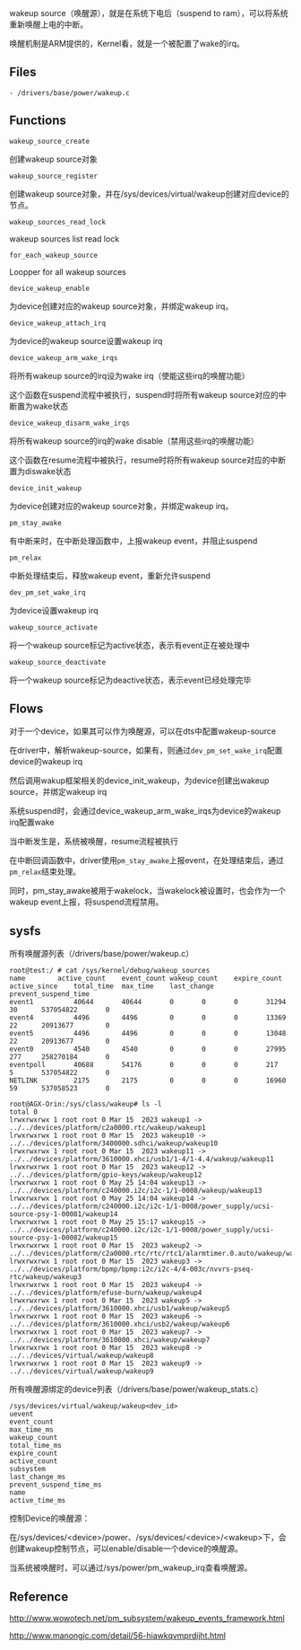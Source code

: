 wakeup source（唤醒源），就是在系统下电后（suspend to ram），可以将系统重新唤醒上电的中断。

唤醒机制是ARM提供的，Kernel看，就是一个被配置了wake的irq。

## Files

```
- /drivers/base/power/wakeup.c
```

## Functions

`wakeup_source_create`

创建wakeup source对象

`wakeup_source_register`

创建wakeup source对象，并在/sys/devices/virtual/wakeup创建对应device的节点。

`wakeup_sources_read_lock`

wakeup sources list read lock

`for_each_wakeup_source`

Loopper for all wakeup sources

`device_wakeup_enable`

为device创建对应的wakeup source对象，并绑定wakeup irq。

`device_wakeup_attach_irq`

为device的wakeup source设置wakeup irq

`device_wakeup_arm_wake_irqs`

将所有wakeup source的irq设为wake irq（使能这些irq的唤醒功能）

这个函数在suspend流程中被执行，suspend时将所有wakeup source对应的中断置为wake状态

`device_wakeup_disarm_wake_irqs`

将所有wakeup source的irq的wake disable（禁用这些irq的唤醒功能）

这个函数在resume流程中被执行，resume时将所有wakeup source对应的中断置为diswake状态

`device_init_wakeup`

为device创建对应的wakeup source对象，并绑定wakeup irq。

`pm_stay_awake`

有中断来时，在中断处理函数中，上报wakeup event，并阻止suspend

`pm_relax`

中断处理结束后，释放wakeup event，重新允许suspend

`dev_pm_set_wake_irq`

为device设置wakeup irq

`wakeup_source_activate`

将一个wakeup source标记为active状态，表示有event正在被处理中

`wakeup_source_deactivate`

将一个wakeup source标记为deactive状态，表示event已经处理完毕

## Flows

对于一个device，如果其可以作为唤醒源，可以在dts中配置wakeup-source

在driver中，解析wakeup-source，如果有，则通过`dev_pm_set_wake_irq`配置device的wakeup irq

然后调用wakup框架相关的device_init_wakeup，为device创建出wakeup source，并绑定wakeup irq

系统suspend时，会通过device_wakeup_arm_wake_irqs为device的wakeup irq配置wake

当中断发生是，系统被唤醒，resume流程被执行

在中断回调函数中，driver使用`pm_stay_awake`上报event，在处理结束后，通过`pm_relax`结束处理。

同时，pm_stay_awake被用于wakelock，当wakelock被设置时，也会作为一个wakeup event上报，将suspend流程禁用。

## sysfs

所有唤醒源列表（/drivers/base/power/wakeup.c）

```
root@test:/ # cat /sys/kernel/debug/wakeup_sources                    
name		active_count	event_count	wakeup_count	expire_count	active_since	total_time	max_time	last_change	prevent_suspend_time
event1      	40644		40644		0		0		0		31294		30		537054822		0
event4      	4496		4496		0		0		0		13369		22		20913677		0
event5      	4496		4496		0		0		0		13048		22		20913677		0
event0      	4540		4540		0		0		0		27995		277		258270184		0
eventpoll   	40688		54176		0		0		0		217		5		537054822		0
NETLINK     	2175		2175		0		0		0		16960		59		537058523		0
```

```
root@AGX-Orin:/sys/class/wakeup# ls -l
total 0
lrwxrwxrwx 1 root root 0 Mar 15  2023 wakeup1 -> ../../devices/platform/c2a0000.rtc/wakeup/wakeup1
lrwxrwxrwx 1 root root 0 Mar 15  2023 wakeup10 -> ../../devices/platform/3400000.sdhci/wakeup/wakeup10
lrwxrwxrwx 1 root root 0 Mar 15  2023 wakeup11 -> ../../devices/platform/3610000.xhci/usb1/1-4/1-4.4/wakeup/wakeup11
lrwxrwxrwx 1 root root 0 Mar 15  2023 wakeup12 -> ../../devices/platform/gpio-keys/wakeup/wakeup12
lrwxrwxrwx 1 root root 0 May 25 14:04 wakeup13 -> ../../devices/platform/c240000.i2c/i2c-1/1-0008/wakeup/wakeup13
lrwxrwxrwx 1 root root 0 May 25 14:04 wakeup14 -> ../../devices/platform/c240000.i2c/i2c-1/1-0008/power_supply/ucsi-source-psy-1-00081/wakeup14
lrwxrwxrwx 1 root root 0 May 25 15:17 wakeup15 -> ../../devices/platform/c240000.i2c/i2c-1/1-0008/power_supply/ucsi-source-psy-1-00082/wakeup15
lrwxrwxrwx 1 root root 0 Mar 15  2023 wakeup2 -> ../../devices/platform/c2a0000.rtc/rtc/rtc1/alarmtimer.0.auto/wakeup/wakeup2
lrwxrwxrwx 1 root root 0 Mar 15  2023 wakeup3 -> ../../devices/platform/bpmp/bpmp:i2c/i2c-4/4-003c/nvvrs-pseq-rtc/wakeup/wakeup3
lrwxrwxrwx 1 root root 0 Mar 15  2023 wakeup4 -> ../../devices/platform/efuse-burn/wakeup/wakeup4
lrwxrwxrwx 1 root root 0 Mar 15  2023 wakeup5 -> ../../devices/platform/3610000.xhci/usb1/wakeup/wakeup5
lrwxrwxrwx 1 root root 0 Mar 15  2023 wakeup6 -> ../../devices/platform/3610000.xhci/usb2/wakeup/wakeup6
lrwxrwxrwx 1 root root 0 Mar 15  2023 wakeup7 -> ../../devices/platform/3610000.xhci/wakeup/wakeup7
lrwxrwxrwx 1 root root 0 Mar 15  2023 wakeup8 -> ../../devices/virtual/wakeup/wakeup8
lrwxrwxrwx 1 root root 0 Mar 15  2023 wakeup9 -> ../../devices/virtual/wakeup/wakeup9
```

所有唤醒源绑定的device列表（/drivers/base/power/wakeup_stats.c）

```
/sys/devices/virtual/wakeup/wakeup<dev_id>
uevent
event_count
max_time_ms
wakeup_count
total_time_ms
expire_count
active_count
subsystem
last_change_ms
prevent_suspend_time_ms
name
active_time_ms
```

控制Device的唤醒源：

在/sys/devices/\<device\>/power、/sys/devices/\<device\>/\<wakeup\>下，会创建wakeup控制节点，可以enable/disable一个device的唤醒源。

当系统被唤醒时，可以通过/sys/power/pm_wakeup_irq查看唤醒源。

## Reference

<http://www.wowotech.net/pm_subsystem/wakeup_events_framework.html>

<http://www.manongjc.com/detail/56-hiawkqvmprdijht.html>
